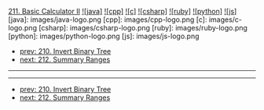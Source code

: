 [211. Basic Calculator II](https://leetcode.com/problems/basic-calculator-ii/)
[![java]](https://github.com/leetcode-study-group/leetcode-java-solutions/blob/master/211-basic-calculator-ii.md)
[![cpp]](https://github.com/leetcode-study-group/leetcode-cpp-solutions/blob/master/211-basic-calculator-ii.md)
[![c]](https://github.com/leetcode-study-group/leetcode-c-solutions/blob/master/211-basic-calculator-ii.md)
[![csharp]](https://github.com/leetcode-study-group/leetcode-csharp-solutions/blob/master/211-basic-calculator-ii.md)
[![ruby]](https://github.com/leetcode-study-group/leetcode-ruby-solutions/blob/master/211-basic-calculator-ii.md)
[![python]](https://github.com/leetcode-study-group/leetcode-python-solutions/blob/master/211-basic-calculator-ii.md)
[![js]](https://github.com/leetcode-study-group/leetcode-js-solutions/blob/master/211-basic-calculator-ii.md)
[java]: images/java-logo.png
[cpp]: images/cpp-logo.png
[c]: images/c-logo.png
[csharp]: images/csharp-logo.png
[ruby]: images/ruby-logo.png
[python]: images/python-logo.png
[js]: images/js-logo.png

- [prev: 210. Invert Binary Tree](210-invert-binary-tree.md)
- [next: 212. Summary Ranges](212-summary-ranges.md)

---


---

- [prev: 210. Invert Binary Tree](210-invert-binary-tree.md)
- [next: 212. Summary Ranges](212-summary-ranges.md)
